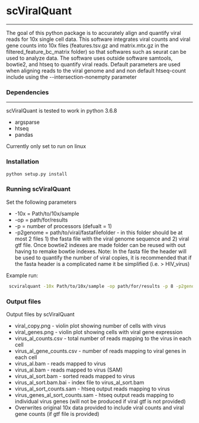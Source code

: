 # scViralQuant
----------------

The goal of this python package is to accurately align and quantify viral reads for 10x single cell data.  This software integrates viral counts and viral gene counts into 10x files (features.tsv.gz and matrix.mtx.gz in the filtered_feature_bc_matrix folder) so that softwares such as seurat can be used to analyze data. The software uses outside software samtools, bowtie2, and htseq to quantify viral reads.  Default parameters are used when aligning reads to the viral genome and and non default htseq-count include using the --intersection-nonempty parameter

### Dependencies
----------------
scViralQuant is tested to work in python 3.6.8

* argsparse
* htseq
* pandas 

Currently only set to run on linux

### Installation

```bash
python setup.py install
```

### Running scViralQuant 
Set the following parameters 
 
* -10x = Path/to/10x/sample
* -op = path/for/results 
* -p = number of processors (defualt = 1)
* -p2genome = path/to/viral/fastafilefolder - in this folder should be at most 2 files 1) the fasta file with the viral genome sequence and 2) viral gtf file.  Once bowtie2 indexes are made folder can be reused with out having to remake bowtie indexes.  Note: In the fasta file the header will be used to quantify the number of viral copies, it is recommended that if the fasta header is a complicated name it be simplified (i.e. > HIV_virus)

Example run:
```bash 
 scviralquant -10x Path/to/10x/sample -op path/for/results -p 8 -p2genome path/to/viral/fastafilefolder
```

### Output files 
Output files by scViralQuant

* viral_copy.png - violin plot showing number of cells with virus
* viral_genes.png - violin plot showing cells with viral gene expression 
* virus_al_counts.csv - total number of reads mapping to the virus in each cell 
* virus_al_gene_counts.csv - number of reads mapping to viral genes in each cell 
* virus_al.bam - reads mapped to virus
* virus_al.bam - reads mapped to virus (SAM)
* virus_al_sort.bam - sorted reads mapped to virus 
* virus_al_sort.bam.bai - index file to virus_al_sort.bam
* virus_al_sort_counts.sam - htseq output reads mapping to virus
* virus_genes_al_sort_counts.sam - htseq output reads mapping to individual virus genes (will not be produced if viral gtf is not provided)
* Overwrites original 10x data provided to include viral counts and viral gene counts (if gtf file is provided)